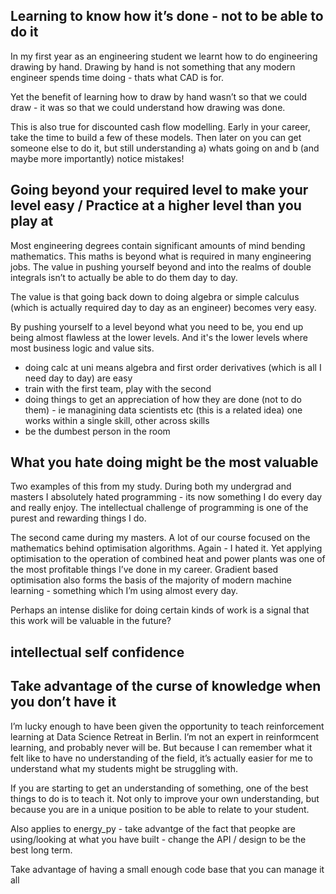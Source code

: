 ## Learning to know how it’s done - not to be able to do it

In my first year as an engineering student we learnt how to do engineering drawing by hand.  Drawing by hand is not something that any modern engineer spends time doing - thats what CAD is for.  

Yet the benefit of learning how to draw by hand wasn’t so that we could draw - it was so that we could understand how drawing was done.  

This is also true for discounted cash flow modelling.  Early in your career, take the time to build a few of these models.  Then later on you can get someone else to do it, but still understanding a) whats going on and b (and maybe more importantly) notice mistakes!  

## Going beyond your required level to make your level easy / Practice at a higher level than you play at

Most engineering degrees contain significant amounts of mind bending mathematics.  This maths is beyond what is required in many engineering jobs.  The value in pushing yourself beyond and into the realms of double integrals isn’t to actually be able to do them day to day.  

The value is that going back down to doing algebra or simple calculus (which is actually required day to day as an engineer) becomes very easy.  

By pushing yourself to a level beyond what you need to be, you end up being almost flawless at the lower levels.  And it's the lower levels where most business logic and value sits.

- doing calc at uni means algebra and first order derivatives (which is all I need day to day) are easy
- train with the first team, play with the second
- doing things to get an appreciation of how they are done (not to do them) - ie managining data scientists etc (this is a related idea) one works within a single skill, other across skills
- be the dumbest person in the room

## What you hate doing might be the most valuable

Two examples of this from my study.  During both my undergrad and masters I absolutely hated programming - its now something I do every day and really enjoy.  The intellectual challenge of programming is one of the purest and rewarding things I do.  

The second came during my masters.  A lot of our course focused on the mathematics behind optimisation algorithms.  Again - I hated it.  Yet applying optimisation to the operation of combined heat and power plants was one of the most profitable things I’ve done in my career.  Gradient based optimisation also forms the basis of the majority of modern machine learning - something which I’m using almost every day. 

Perhaps an intense dislike for doing certain kinds of work is a signal that this work will be valuable in the future?

## intellectual self confidence

## Take advantage of the curse of knowledge when you don’t have it

I’m lucky enough to have been given the opportunity to teach reinforcement learning at Data Science Retreat in Berlin.  I’m not an expert in reinformcent learning, and probably never will be.  But because I can remember what it felt like to have no understanding of the field, it’s actually easier for me to understand what my students might be struggling with.  

If you are starting to get an understanding of something, one of the best things to do is to teach it.  Not only to improve your own understanding, but because you are in a unique position to be able to relate to your student.


Also applies to energy_py - take advantge of the fact that peopke are using/looking at what you have built - change the API / design to be the best long term.  

Take advantage of having a small enough code base that you can manage it all




